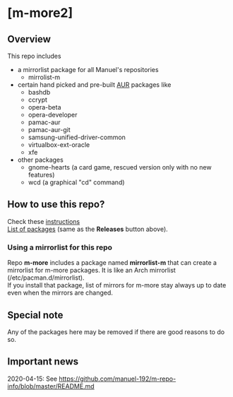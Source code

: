 # [m-more2]

## Overview
This repo includes 
- a mirrorlist package for all Manuel's repositories
  - mirrolist-m
- certain hand picked and pre-built [AUR](https://aur.archlinux.org/packages) packages like
  - bashdb
  - ccrypt
  - opera-beta
  - opera-developer
  - pamac-aur
  - pamac-aur-git
  - samsung-unified-driver-common
  - virtualbox-ext-oracle
  - xfe
- other packages
  - gnome-hearts (a card game, rescued version only with no new features)
  - wcd          (a graphical "cd" command)

## How to use this repo?
Check these [instructions](../../../m-repo-info/blob/master/README.md)<br>
[List of packages](../../../m-more/releases) (same as the <b>Releases</b> button above).

### Using a mirrorlist for this repo
Repo **m-more** includes a package named **mirrorlist-m** that can create a mirrorlist for m-more packages.
It is like an Arch mirrorlist (/etc/pacman.d/mirrorlist).<br>
If you install that package, list of mirrors for m-more stay always up to date even when the mirrors are changed.

## Special note
Any of the packages here may be removed if there are good reasons to do so.

## Important news
2020-04-15: See https://github.com/manuel-192/m-repo-info/blob/master/README.md
